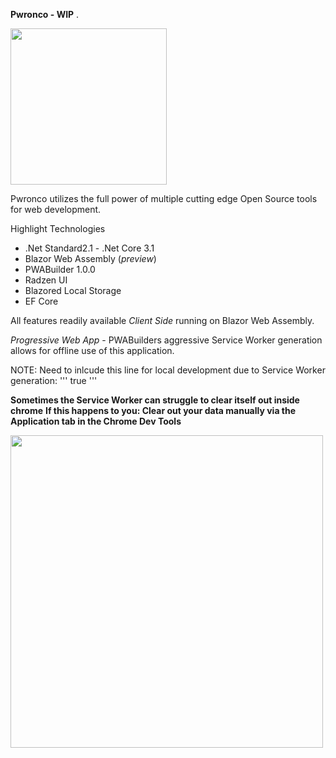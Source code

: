  **Pwronco - WIP** . 

  <img src="https://i.imgur.com/74oFW4t.png" width="250" height="250">


Pwronco utilizes the full power of multiple cutting edge Open Source tools for web development.

Highlight Technologies

* .Net Standard2.1 - .Net Core 3.1
* Blazor Web Assembly (*preview*)
* PWABuilder 1.0.0
* Radzen UI
* Blazored Local Storage
* EF Core

All features readily available *Client Side* running on Blazor Web Assembly.

*Progressive Web App* - 
PWABuilders aggressive Service Worker generation allows for offline use of this application.


NOTE: 
Need to inlcude this line for local development due to Service Worker generation: 
'''
<ServiceWorkerForce>true</ServiceWorkerForce>
'''

**Sometimes the Service Worker can struggle to clear itself out inside chrome**
**If this happens to you: Clear out your data manually via the Application tab in the Chrome Dev Tools**

 <img src="https://i.imgur.com/zj08Cmc.png=500x500" width="500" height="500">



